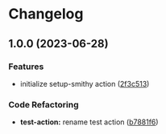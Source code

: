 # Changelog

## 1.0.0 (2023-06-28)


### Features

* initialize setup-smithy action ([2f3c513](https://github.com/necko-actions/setup-smithy/commit/2f3c5137c29a8a7bc69b076df5f80394b270469d))


### Code Refactoring

* **test-action:** rename test action ([b7881f6](https://github.com/necko-actions/setup-smithy/commit/b7881f6bacd72b37917cfea77128ba3c341fd5a8))
